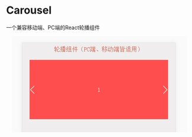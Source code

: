 # Carousel
一个兼容移动端、PC端的React轮播组件

<div style="text-align: center">
<img src="carousel.gif"/>
</div>
